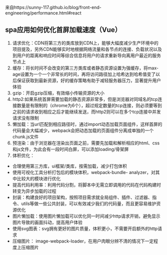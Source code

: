 来自https://sunny-117.github.io/blog/front-end-engineering/performance.html#react
## spa应用如何优化首屏加载速度（Vue）
1. 请求优化：CDN将第三方的类库放到CDN上，能够大幅度减少生产环境中的项目提及，另外CDN能够实时地根据网络流量和各节点的连接、负载状况以及到用户的距离和响应时间等综合信息将用户的请求重新导向离用户最近的服务节点上
2. 缓存：将长时间不会改变的第三方类库或者静态资源设置为强缓存，将max-age设置为一个一个非常长的时间，再将访问路径加上哈希达到哈希值变了以后保证获取到最新资源，好的缓存策略有助于减轻服务器压力，显著提升用户体验
3. gzip：开启gzip压缩，有效缩小传输资源的大小
4. http2:如果系统首屏需要加载的静态资源非常多，但是浏览器对同域名的tcp连接数量是有限制的（chrome为6个），超过规定数量的tcp连接，则必须要等到之前的请求收到相应之后才能继续发送，而http2则可以在多个tcp连接中并发请求没有限制
5. 懒加载：当url匹配到相应路径时，通过import动态加载页面组件，这样首屏的代码量会大幅减少，webpack会把动态加载的页面组件分离成单独的一个chunk.js文件
6. 预渲染：由于浏览器在渲染出页面之前，需要先加载和解析相应的html、css和js文件，为此会有一段时间白屏，可以添加loading/骨架屏
7. 体积优化：
- 合理使用第三方库，ui框架/类库，按需加载，减少打包体积
- 使用可视化工具分析打包后的模块体积，webpack-bundle- analyzer，对其中比较大的模块进行优化
- 提高代码利用率：利用代码分割，将脚本中无需立即调用的代码在代码构建时转变为异步加载的过程
- 封装：构建良好的项目架构，按照项目需求就全局组件、插件、过滤器、指令、utils等做一些公共封装，可以有效减少我们的代码量，而且更容易维护资源优化
- 图片懒加载：使用图片懒加载可以优化同一时间减少http请求开销，避免显示图片导致的画面抖动，提高用户体验
- 使用svg图表：svg拥有更好的图片质量，体积更小，不需要开启额外的http请求
- 压缩图片： image-webpack-loader，在用户肉眼分辨不清的情况下一定程度上压缩图片
